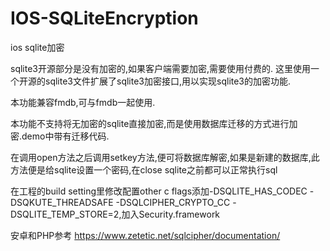 # IOS-SQLiteEncryption
ios sqlite加密

sqlite3开源部分是没有加密的,如果客户端需要加密,需要使用付费的.
这里使用一个开源的sqlite3文件扩展了sqlite3加密接口,用以实现sqlite3的加密功能.

本功能兼容fmdb,可与fmdb一起使用.

本功能不支持将无加密的sqlite直接加密,而是使用数据库迁移的方式进行加密.demo中带有迁移代码.

在调用open方法之后调用setkey方法,便可将数据库解密,如果是新建的数据库,此方法便是给sqlite设置一个密码,在close sqlite之前都可以正常执行sql

在工程的build setting里修改配置other c flags添加-DSQLITE_HAS_CODEC -DSQKUTE_THREADSAFE -DSQLCIPHER_CRYPTO_CC -DSQLITE_TEMP_STORE=2,加入Security.framework


安卓和PHP参考 https://www.zetetic.net/sqlcipher/documentation/

